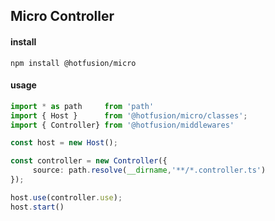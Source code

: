 ## Micro Controller

#### install
``npm install @hotfusion/micro``

#### usage
```ts
import * as path     from 'path'
import { Host }      from '@hotfusion/micro/classes';
import { Controller} from '@hotfusion/middlewares'

const host = new Host();

const controller = new Controller({
     source: path.resolve(__dirname,'**/*.controller.ts')
});

host.use(controller.use);
host.start()
```